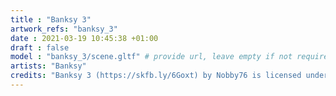 ```yaml
---
title : "Banksy 3"
artwork_refs: "banksy_3"
date : 2021-03-19 10:45:38 +01:00
draft : false
model : "banksy_3/scene.gltf" # provide url, leave empty if not required
artists: "Banksy"
credits: "Banksy 3 (https://skfb.ly/6Goxt) by Nobby76 is licensed under Creative Commons Attribution (http://creativecommons.org/licenses/by/4.0/)."
---
```

